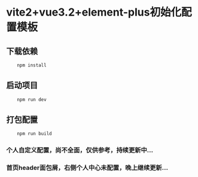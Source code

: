 # vite2+vue3.2+element-plus初始化配置模板


## 下载依赖
~~~javascript
    npm install
~~~
## 启动项目
~~~javascript
    npm run dev
~~~
## 打包配置
~~~javascript
    npm run build
~~~

### 个人自定义配置，尚不全面，仅供参考，持续更新中...

### 首页header面包屑，右侧个人中心未配置，晚上继续更新...
